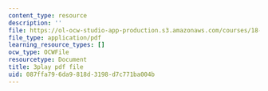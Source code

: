 ```yaml
---
content_type: resource
description: ''
file: https://ol-ocw-studio-app-production.s3.amazonaws.com/courses/18-06sc-linear-algebra-fall-2011/087ffa796da9818d3198d7c771ba004b_-eA2D_rIcNA.pdf
file_type: application/pdf
learning_resource_types: []
ocw_type: OCWFile
resourcetype: Document
title: 3play pdf file
uid: 087ffa79-6da9-818d-3198-d7c771ba004b
---
```

